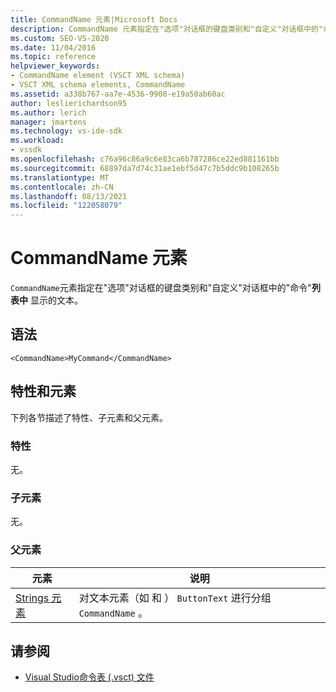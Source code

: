 ```yaml
---
title: CommandName 元素|Microsoft Docs
description: CommandName 元素指定在"选项"对话框的键盘类别和"自定义"对话框中的"命令"列表中显示的文本。
ms.custom: SEO-VS-2020
ms.date: 11/04/2016
ms.topic: reference
helpviewer_keywords:
- CommandName element (VSCT XML schema)
- VSCT XML schema elements, CommandName
ms.assetid: a338b767-aa7e-4536-9908-e19a50ab60ac
author: leslierichardson95
ms.author: lerich
manager: jmartens
ms.technology: vs-ide-sdk
ms.workload:
- vssdk
ms.openlocfilehash: c76a96c86a9c6e83ca6b787286ce22ed881161bb
ms.sourcegitcommit: 68897da7d74c31ae1ebf5d47c7b5ddc9b108265b
ms.translationtype: MT
ms.contentlocale: zh-CN
ms.lasthandoff: 08/13/2021
ms.locfileid: "122058079"
---
```

# <a name="commandname-element"></a>CommandName 元素
`CommandName`元素指定在"选项"对话框的键盘类别和"自定义"对话框中的"命令"**列表中** 显示的文本。

## <a name="syntax"></a>语法

```
<CommandName>MyCommand</CommandName>
```

## <a name="attributes-and-elements"></a>特性和元素
 下列各节描述了特性、子元素和父元素。

### <a name="attributes"></a>特性
 无。

### <a name="child-elements"></a>子元素
 无。

### <a name="parent-elements"></a>父元素

|元素|说明|
|-------------|-----------------|
|[Strings 元素](../extensibility/strings-element.md)|对文本元素（如 和 ） `ButtonText` 进行分组 `CommandName` 。|

## <a name="see-also"></a>请参阅
- [Visual Studio命令表 (.vsct) 文件](../extensibility/internals/visual-studio-command-table-dot-vsct-files.md)

